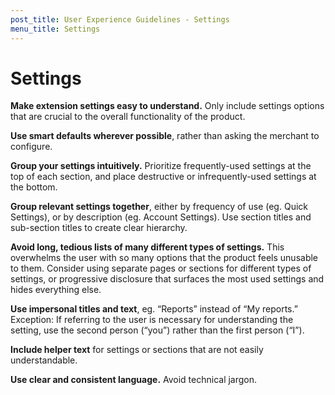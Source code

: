 ```yaml
---
post_title: User Experience Guidelines - Settings
menu_title: Settings
---
```


# Settings

**Make extension settings easy to understand.** Only include settings options that are crucial to the overall functionality of the product.

**Use smart defaults wherever possible**, rather than asking the merchant to configure.

**Group your settings intuitively.** Prioritize frequently-used settings at the top of each section, and place destructive or infrequently-used settings at the bottom.

**Group relevant settings together**, either by frequency of use (eg. Quick Settings), or by description (eg. Account Settings). Use section titles and sub-section titles to create clear hierarchy.

**Avoid long, tedious lists of many different types of settings.** This overwhelms the user with so many options that the product feels unusable to them. Consider using separate pages or sections for different types of settings, or progressive disclosure that surfaces the most used settings and hides everything else.

**Use impersonal titles and text**, eg. “Reports” instead of “My reports.” Exception: If referring to the user is necessary for understanding the setting, use the second person (“you”) rather than the first person (“I”).

**Include helper text** for settings or sections that are not easily understandable.

**Use clear and consistent language.** Avoid technical jargon.